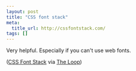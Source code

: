 ```yaml
--- 
layout: post
title: "CSS font stack"
meta: 
  title_url: http://cssfontstack.com/
tags: []
---
```


Very helpful. Especially if you can't use web fonts.

([CSS Font Stack](http://cssfontstack.com) via [The Loop](http://www.loopinsight.com/2011/11/15/css-font-stack/))